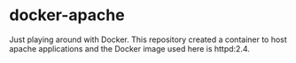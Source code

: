 # docker-apache

Just playing around with Docker.
This repository created a container to host apache applications and the Docker image used here is httpd:2.4.
